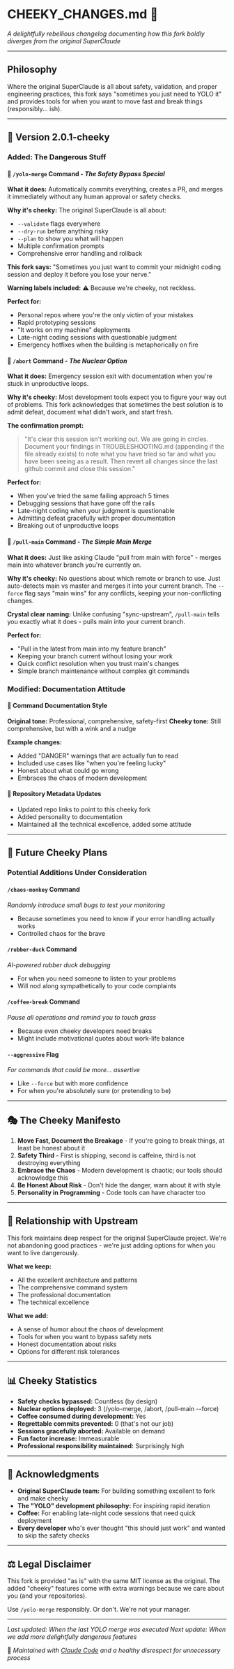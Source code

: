 # CHEEKY_CHANGES.md 🤪

*A delightfully rebellious changelog documenting how this fork boldly diverges from the original SuperClaude*

---

## Philosophy

Where the original SuperClaude is all about safety, validation, and proper engineering practices, this fork says "sometimes you just need to YOLO it" and provides tools for when you want to move fast and break things (responsibly... ish).

---

## 🚀 Version 2.0.1-cheeky

### Added: The Dangerous Stuff

#### 🎯 `/yolo-merge` Command - *The Safety Bypass Special*
**What it does:** Automatically commits everything, creates a PR, and merges it immediately without any human approval or safety checks.

**Why it's cheeky:** The original SuperClaude is all about:
- `--validate` flags everywhere
- `--dry-run` before anything risky  
- `--plan` to show you what will happen
- Multiple confirmation prompts
- Comprehensive error handling and rollback

**This fork says:** "Sometimes you just want to commit your midnight coding session and deploy it before you lose your nerve." 

**Warning labels included:** ⚠️ Because we're cheeky, not reckless.

**Perfect for:**
- Personal repos where you're the only victim of your mistakes
- Rapid prototyping sessions
- "It works on my machine" deployments
- Late-night coding sessions with questionable judgment
- Emergency hotfixes when the building is metaphorically on fire

#### 🛑 `/abort` Command - *The Nuclear Option*
**What it does:** Emergency session exit with documentation when you're stuck in unproductive loops.

**Why it's cheeky:** Most development tools expect you to figure your way out of problems. This fork acknowledges that sometimes the best solution is to admit defeat, document what didn't work, and start fresh.

**The confirmation prompt:** 
> "It's clear this session isn't working out. We are going in circles. Document your findings in TROUBLESHOOTING.md (appending if the file already exists) to note what you have tried so far and what you have been seeing as a result. Then revert all changes since the last github commit and close this session."

**Perfect for:**
- When you've tried the same failing approach 5 times
- Debugging sessions that have gone off the rails
- Late-night coding when your judgment is questionable
- Admitting defeat gracefully with proper documentation
- Breaking out of unproductive loops

#### 🔄 `/pull-main` Command - *The Simple Main Merge*
**What it does:** Just like asking Claude "pull from main with force" - merges main into whatever branch you're currently on.

**Why it's cheeky:** No questions about which remote or branch to use. Just auto-detects main vs master and merges it into your current branch. The `--force` flag says "main wins" for any conflicts, keeping your non-conflicting changes.

**Crystal clear naming:** Unlike confusing "sync-upstream", `/pull-main` tells you exactly what it does - pulls main into your current branch.

**Perfect for:**
- "Pull in the latest from main into my feature branch"
- Keeping your branch current without losing your work
- Quick conflict resolution when you trust main's changes
- Simple branch maintenance without complex git commands

### Modified: Documentation Attitude

#### 📝 Command Documentation Style
**Original tone:** Professional, comprehensive, safety-first
**Cheeky tone:** Still comprehensive, but with a wink and a nudge

**Example changes:**
- Added "DANGER" warnings that are actually fun to read
- Included use cases like "when you're feeling lucky"
- Honest about what could go wrong
- Embraces the chaos of modern development

#### 🎨 Repository Metadata Updates
- Updated repo links to point to this cheeky fork
- Added personality to documentation
- Maintained all the technical excellence, added some attitude

---

## 🔮 Future Cheeky Plans

### Potential Additions Under Consideration

#### `/chaos-monkey` Command
*Randomly introduce small bugs to test your monitoring*
- Because sometimes you need to know if your error handling actually works
- Controlled chaos for the brave


#### `/rubber-duck` Command  
*AI-powered rubber duck debugging*
- For when you need someone to listen to your problems
- Will nod along sympathetically to your code complaints

#### `/coffee-break` Command
*Pause all operations and remind you to touch grass*
- Because even cheeky developers need breaks
- Might include motivational quotes about work-life balance

#### `--aggressive` Flag
*For commands that could be more... assertive*
- Like `--force` but with more confidence
- For when you're absolutely sure (or pretending to be)

---

## 🎭 The Cheeky Manifesto

1. **Move Fast, Document the Breakage** - If you're going to break things, at least be honest about it
2. **Safety Third** - First is shipping, second is caffeine, third is not destroying everything
3. **Embrace the Chaos** - Modern development is chaotic; our tools should acknowledge this
4. **Be Honest About Risk** - Don't hide the danger, warn about it with style
5. **Personality in Programming** - Code tools can have character too

---

## 🤝 Relationship with Upstream

This fork maintains deep respect for the original SuperClaude project. We're not abandoning good practices - we're just adding options for when you want to live dangerously.

**What we keep:**
- All the excellent architecture and patterns
- The comprehensive command system
- The professional documentation
- The technical excellence

**What we add:**
- A sense of humor about the chaos of development
- Tools for when you want to bypass safety nets
- Honest documentation about risks
- Options for different risk tolerances

---

## 📊 Cheeky Statistics

- **Safety checks bypassed:** Countless (by design)
- **Nuclear options deployed:** 3 (/yolo-merge, /abort, /pull-main --force)
- **Coffee consumed during development:** Yes
- **Regrettable commits prevented:** 0 (that's not our job)
- **Sessions gracefully aborted:** Available on demand
- **Fun factor increase:** Immeasurable
- **Professional responsibility maintained:** Surprisingly high

---

## 🙏 Acknowledgments

- **Original SuperClaude team:** For building something excellent to fork and make cheeky
- **The "YOLO" development philosophy:** For inspiring rapid iteration
- **Coffee:** For enabling late-night code sessions that need quick deployment
- **Every developer** who's ever thought "this should just work" and wanted to skip the safety checks

---

## ⚖️ Legal Disclaimer

This fork is provided "as is" with the same MIT license as the original. The added "cheeky" features come with extra warnings because we care about you (and your repositories). 

Use `/yolo-merge` responsibly. Or don't. We're not your manager.

---

*Last updated: When the last YOLO merge was executed*
*Next update: When we add more delightfully dangerous features*

🤖 *Maintained with [Claude Code](https://claude.ai/code) and a healthy disrespect for unnecessary process*